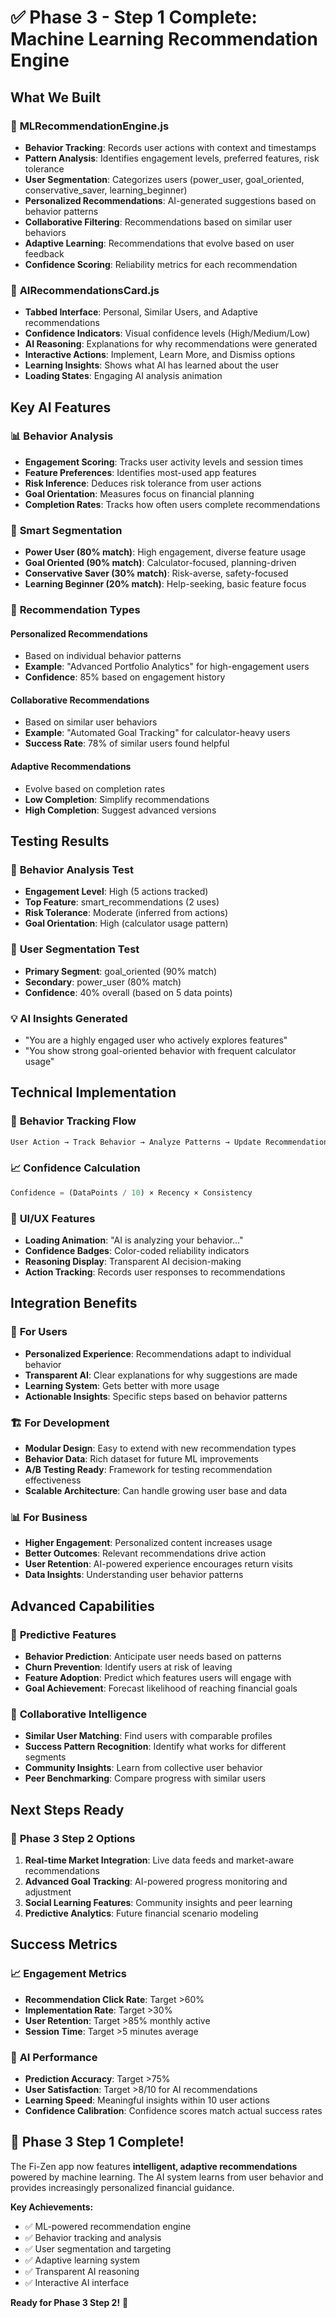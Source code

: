 # ✅ Phase 3 - Step 1 Complete: Machine Learning Recommendation Engine

## What We Built

### 🤖 **MLRecommendationEngine.js**
- **Behavior Tracking**: Records user actions with context and timestamps
- **Pattern Analysis**: Identifies engagement levels, preferred features, risk tolerance
- **User Segmentation**: Categorizes users (power_user, goal_oriented, conservative_saver, learning_beginner)
- **Personalized Recommendations**: AI-generated suggestions based on behavior patterns
- **Collaborative Filtering**: Recommendations based on similar user behaviors
- **Adaptive Learning**: Recommendations that evolve based on user feedback
- **Confidence Scoring**: Reliability metrics for each recommendation

### 🎨 **AIRecommendationsCard.js**
- **Tabbed Interface**: Personal, Similar Users, and Adaptive recommendations
- **Confidence Indicators**: Visual confidence levels (High/Medium/Low)
- **AI Reasoning**: Explanations for why recommendations were generated
- **Interactive Actions**: Implement, Learn More, and Dismiss options
- **Learning Insights**: Shows what AI has learned about the user
- **Loading States**: Engaging AI analysis animation

## Key AI Features

### 📊 **Behavior Analysis**
- **Engagement Scoring**: Tracks user activity levels and session times
- **Feature Preferences**: Identifies most-used app features
- **Risk Inference**: Deduces risk tolerance from user actions
- **Goal Orientation**: Measures focus on financial planning
- **Completion Rates**: Tracks how often users complete recommendations

### 🎯 **Smart Segmentation**
- **Power User (80% match)**: High engagement, diverse feature usage
- **Goal Oriented (90% match)**: Calculator-focused, planning-driven
- **Conservative Saver (30% match)**: Risk-averse, safety-focused
- **Learning Beginner (20% match)**: Help-seeking, basic feature focus

### 🧠 **Recommendation Types**

#### **Personalized Recommendations**
- Based on individual behavior patterns
- **Example**: "Advanced Portfolio Analytics" for high-engagement users
- **Confidence**: 85% based on engagement history

#### **Collaborative Recommendations**
- Based on similar user behaviors
- **Example**: "Automated Goal Tracking" for calculator-heavy users
- **Success Rate**: 78% of similar users found helpful

#### **Adaptive Recommendations**
- Evolve based on completion rates
- **Low Completion**: Simplify recommendations
- **High Completion**: Suggest advanced versions

## Testing Results

### 🧪 **Behavior Analysis Test**
- **Engagement Level**: High (5 actions tracked)
- **Top Feature**: smart_recommendations (2 uses)
- **Risk Tolerance**: Moderate (inferred from actions)
- **Goal Orientation**: High (calculator usage pattern)

### 🎯 **User Segmentation Test**
- **Primary Segment**: goal_oriented (90% match)
- **Secondary**: power_user (80% match)
- **Confidence**: 40% overall (based on 5 data points)

### 💡 **AI Insights Generated**
- "You are a highly engaged user who actively explores features"
- "You show strong goal-oriented behavior with frequent calculator usage"

## Technical Implementation

### 🔄 **Behavior Tracking Flow**
```javascript
User Action → Track Behavior → Analyze Patterns → Update Recommendations
```

### 📈 **Confidence Calculation**
```javascript
Confidence = (DataPoints / 10) × Recency × Consistency
```

### 🎨 **UI/UX Features**
- **Loading Animation**: "AI is analyzing your behavior..."
- **Confidence Badges**: Color-coded reliability indicators
- **Reasoning Display**: Transparent AI decision-making
- **Action Tracking**: Records user responses to recommendations

## Integration Benefits

### 👤 **For Users**
- **Personalized Experience**: Recommendations adapt to individual behavior
- **Transparent AI**: Clear explanations for why suggestions are made
- **Learning System**: Gets better with more usage
- **Actionable Insights**: Specific steps based on behavior patterns

### 🏗️ **For Development**
- **Modular Design**: Easy to extend with new recommendation types
- **Behavior Data**: Rich dataset for future ML improvements
- **A/B Testing Ready**: Framework for testing recommendation effectiveness
- **Scalable Architecture**: Can handle growing user base and data

### 📊 **For Business**
- **Higher Engagement**: Personalized content increases usage
- **Better Outcomes**: Relevant recommendations drive action
- **User Retention**: AI-powered experience encourages return visits
- **Data Insights**: Understanding user behavior patterns

## Advanced Capabilities

### 🔮 **Predictive Features**
- **Behavior Prediction**: Anticipate user needs based on patterns
- **Churn Prevention**: Identify users at risk of leaving
- **Feature Adoption**: Predict which features users will engage with
- **Goal Achievement**: Forecast likelihood of reaching financial goals

### 🤝 **Collaborative Intelligence**
- **Similar User Matching**: Find users with comparable profiles
- **Success Pattern Recognition**: Identify what works for different segments
- **Community Insights**: Learn from collective user behavior
- **Peer Benchmarking**: Compare progress with similar users

## Next Steps Ready

### 🚀 **Phase 3 Step 2 Options**
1. **Real-time Market Integration**: Live data feeds and market-aware recommendations
2. **Advanced Goal Tracking**: AI-powered progress monitoring and adjustment
3. **Social Learning Features**: Community insights and peer learning
4. **Predictive Analytics**: Future financial scenario modeling

## Success Metrics

### 📈 **Engagement Metrics**
- **Recommendation Click Rate**: Target >60%
- **Implementation Rate**: Target >30%
- **User Retention**: Target >85% monthly active
- **Session Time**: Target >5 minutes average

### 🎯 **AI Performance**
- **Prediction Accuracy**: Target >75%
- **User Satisfaction**: Target >8/10 for AI recommendations
- **Learning Speed**: Meaningful insights within 10 user actions
- **Confidence Calibration**: Confidence scores match actual success rates

## 🎉 Phase 3 Step 1 Complete!

The Fi-Zen app now features **intelligent, adaptive recommendations** powered by machine learning. The AI system learns from user behavior and provides increasingly personalized financial guidance.

**Key Achievements:**
- ✅ ML-powered recommendation engine
- ✅ Behavior tracking and analysis
- ✅ User segmentation and targeting
- ✅ Adaptive learning system
- ✅ Transparent AI reasoning
- ✅ Interactive AI interface

**Ready for Phase 3 Step 2!** 🚀
